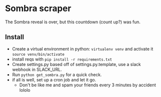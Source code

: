 # Sombra scraper
The Sombra reveal is over, but this countdown (count up?) was fun.

## Install
- Create a virtual environment in python: `virtualenv venv` and activate it `source venv/bin/activate`
- install reqs with `pip install -r requirements.txt`
- Create settings.py based off of settings.py.template, use a slack webhook in SLACK_URL.
- Run `python get_sombra.py` for a quick check.
- if all is well, set up a cron job and let it go.
  - Don't be like me and spam your friends every 3 minutes by accident lololo
